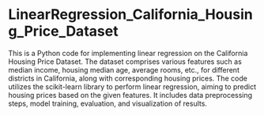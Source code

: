 # LinearRegression_California_Housing_Price_Dataset

This is a Python code for implementing linear regression on the California Housing Price Dataset. The dataset comprises various features such as median income, housing median age, average rooms, etc., for different districts in California, along with corresponding housing prices. The code utilizes the scikit-learn library to perform linear regression, aiming to predict housing prices based on the given features. It includes data preprocessing steps, model training, evaluation, and visualization of results.

